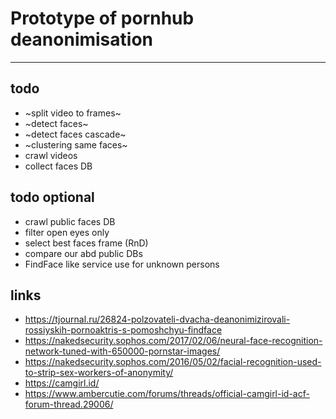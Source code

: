 # Prototype of pornhub deanonimisation
---

## todo 
* ~split video to frames~
* ~detect faces~
* ~detect faces cascade~
* ~clustering same faces~
* crawl videos
* collect faces DB

## todo optional
* crawl public faces DB
* filter open eyes only
* select best faces frame (RnD)
* compare our abd public DBs
* FindFace like service use for unknown persons


## links

* https://tjournal.ru/26824-polzovateli-dvacha-deanonimizirovali-rossiyskih-pornoaktris-s-pomoshchyu-findface
* https://nakedsecurity.sophos.com/2017/02/06/neural-face-recognition-network-tuned-with-650000-pornstar-images/
* https://nakedsecurity.sophos.com/2016/05/02/facial-recognition-used-to-strip-sex-workers-of-anonymity/
* https://camgirl.id/
* https://www.ambercutie.com/forums/threads/official-camgirl-id-acf-forum-thread.29006/
